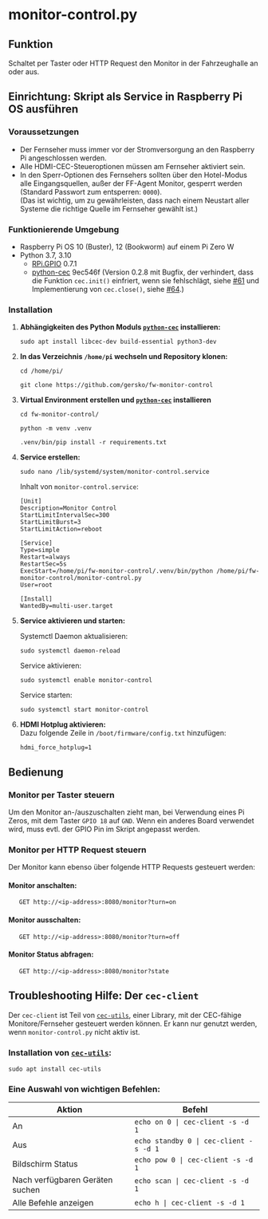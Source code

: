 # monitor-control.py

## Funktion

Schaltet per Taster oder HTTP Request den Monitor in der Fahrzeughalle an oder aus.

## Einrichtung: Skript als Service in Raspberry Pi OS ausführen

### Voraussetzungen

- Der Fernseher muss immer vor der Stromversorgung an den Raspberry Pi angeschlossen werden.
- Alle HDMI-CEC-Steueroptionen müssen am Fernseher aktiviert sein.
- In den Sperr-Optionen des Fernsehers sollten über den Hotel-Modus alle Eingangsquellen, außer der FF-Agent Monitor, gesperrt werden (Standard Passwort zum entsperren: `0000`).  
  (Das ist wichtig, um zu gewährleisten, dass nach einem Neustart aller Systeme die richtige Quelle im Fernseher gewählt ist.)

### Funktionierende Umgebung

- Raspberry Pi OS 10 (Buster), 12 (Bookworm) auf einem Pi Zero W
- Python 3.7, 3.10
  - [RPi.GPIO](https://pypi.org/project/RPi.GPIO/) 0.7.1
  - [python-cec](https://github.com/trainman419/python-cec) 9ec546f (Version 0.2.8 mit Bugfix, der verhindert, dass die Funktion `cec.init()` einfriert, wenn sie fehlschlägt, siehe [#61](https://github.com/trainman419/python-cec/issues/61) und Implementierung von `cec.close()`, siehe [#64](https://github.com/trainman419/python-cec/issues/64).)

### Installation

1. **Abhängigkeiten des Python Moduls [`python-cec`](https://github.com/trainman419/python-cec) installieren:**

   ```
   sudo apt install libcec-dev build-essential python3-dev
   ```

2. **In das Verzeichnis `/home/pi` wechseln und Repository klonen:**

   ```
   cd /home/pi/
   ```
   ```
   git clone https://github.com/gersko/fw-monitor-control
   ```

3. **Virtual Environment erstellen und [`python-cec`](https://github.com/trainman419/python-cec) installieren**

   ```
   cd fw-monitor-control/
   ```
   ```
   python -m venv .venv
   ```
   ```
   .venv/bin/pip install -r requirements.txt
   ```

4. **Service erstellen:**
   ```
   sudo nano /lib/systemd/system/monitor-control.service
   ```

   Inhalt von `monitor-control.service`:

   ```   
   [Unit]
   Description=Monitor Control
   StartLimitIntervalSec=300
   StartLimitBurst=3
   StartLimitAction=reboot

   [Service]
   Type=simple
   Restart=always
   RestartSec=5s
   ExecStart=/home/pi/fw-monitor-control/.venv/bin/python /home/pi/fw-monitor-control/monitor-control.py
   User=root

   [Install]
   WantedBy=multi-user.target
   ```

5. **Service aktivieren und starten:**

   Systemctl Daemon aktualisieren:

   ```
   sudo systemctl daemon-reload
   ```

   Service aktivieren:

   ```
   sudo systemctl enable monitor-control
   ```

   Service starten:

   ```
   sudo systemctl start monitor-control
   ```

6. **HDMI Hotplug aktivieren:**  
   Dazu folgende Zeile in `/boot/firmware/config.txt` hinzufügen:

   ```
   hdmi_force_hotplug=1
   ```


## Bedienung

### Monitor per Taster steuern

Um den Monitor an-/auszuschalten zieht man, bei Verwendung eines Pi Zeros, mit dem Taster `GPIO 18` auf `GND`. Wenn ein anderes Board verwendet wird, muss evtl. der GPIO Pin im Skript angepasst werden.

### Monitor per HTTP Request steuern

Der Monitor kann ebenso über folgende HTTP Requests gesteuert werden:

#### Monitor anschalten:

       GET http://<ip-address>:8080/monitor?turn=on

#### Monitor ausschalten:

       GET http://<ip-address>:8080/monitor?turn=off

#### Monitor Status abfragen:

       GET http://<ip-address>:8080/monitor?state

## Troubleshooting Hilfe: Der `cec-client`

Der `cec-client` ist Teil von [`cec-utils`](https://github.com/Pulse-Eight/libcec), einer Library, mit der CEC-fähige Monitore/Fernseher gesteuert werden können. Er kann nur genutzt werden, wenn `monitor-control.py` nicht aktiv ist.

### Installation von [`cec-utils`](https://github.com/Pulse-Eight/libcec):

    sudo apt install cec-utils

### Eine Auswahl von wichtigen Befehlen:

| Aktion                          | Befehl                                 |
| ------------------------------- | -------------------------------------- |
| An                              | `echo on 0 \| cec-client -s -d 1`      |
| Aus                             | `echo standby 0 \| cec-client -s -d 1` |
| Bildschirm Status               | `echo pow 0 \| cec-client -s -d 1`     |
| Nach verfügbaren Geräten suchen | `echo scan \| cec-client -s -d 1`      |
| Alle Befehle anzeigen           | `echo h \| cec-client -s -d 1`         |